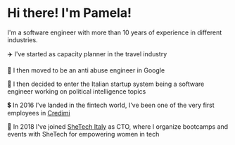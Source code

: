 # Hi there! I'm Pamela!

I'm a software engineer with more than 10 years of experience in different industries.

:airplane: I've started as capacity planner in the travel industry

:ghost: I then moved to be an anti abuse engineer in Google

:briefcase: I then decided to enter the Italian startup system being a software engineer working on political intelligence topics

:heavy_dollar_sign: In 2016 I've landed in the fintech world, I've been one of the very first employees in [Credimi](https://github.com/credimi)

:girl: In 2018 I've joined [SheTech Italy](https://github.com/shetechitaly) as CTO, where I organize bootcamps and events with SheTech for empowering women in tech
